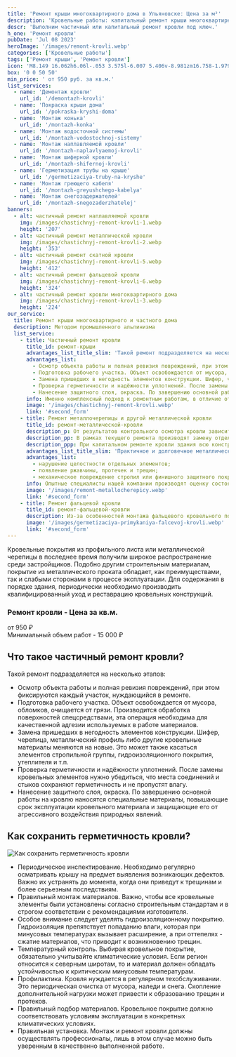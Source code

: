```yaml
---
title: 'Ремонт крыши многоквартирного дома в Ульяновске: Цена за м²'
description: 'Кровельные работы: капитальный ремонт крыши многоквартирного дома в Ульяновске методом промышленного альпинизма. Цена от 950 руб. за кв.м. Звоните!'
descr: 'Выполним частичный или капитальный ремонт кровли под ключ.'
h_one: 'Ремонт кровли'
pubDate: 'Jul 08 2023'
heroImage: '/images/remont-krovli.webp'
categories: ['Кровельные работы']
tags: ['Ремонт крыши', 'Ремонт кровли']
icon: 'M8.149 16.062h6.06l-.053 3.575l-6.007 5.406v-8.981zm16.758-1.979L1 35.169L3.52 38l21.485-18.954L46.486 38L49 35.169L25.097 14.083L25 14l-.093.083z'
box: '0 0 50 50'
min_price: ' от 950 руб. за кв.м.'
list_services:
  - name: 'Демонтаж кровли'
    url_id: '/demontazh-krovli'
  - name: 'Покраска крыши дома'
    url_id: '/pokraska-kryshi-doma'
  - name: 'Монтаж конька'
    url_id: '/montazh-konka'
  - name: 'Монтаж водосточной системы'
    url_id: '/montazh-vodostochnoj-sistemy'
  - name: 'Монтаж наплавляемой кровли'
    url_id: '/montazh-naplavlyaemoj-krovli'
  - name: 'Монтаж шиферной кровли'
    url_id: '/montazh-shifernoj-krovli'
  - name: 'Герметизация трубы на крыше'
    url_id: '/germetizaciya-truby-na-kryshe'
  - name: 'Монтаж греющего кабеля'
    url_id: '/montazh-greyushchego-kabelya'
  - name: 'Монтаж снегозадержателей'
    url_id: '/montazh-snegozaderzhatelej'
banners:
  - alt: частичный ремонт наплавляемой кровли
    img: /images/chastichnyj-remont-krovli-1.webp
    height: '207'
  - alt: частичный ремонт металлической кровли
    img: /images/chastichnyj-remont-krovli-2.webp
    height: '353'
  - alt: частичный ремонт скатной кровли
    img: /images/chastichnyj-remont-krovli-5.webp
    height: '412'
  - alt: частичный ремонт фальцевой кровли
    img: /images/chastichnyj-remont-krovli-6.webp
    height: '324'
  - alt: частичный ремонт кровли многоквартирного дома
    img: /images/chastichnyj-remont-krovli-3.webp
    height: '224'
our_service:
  title: Ремонт крыши многоквартирного и частного дома
  description: Методом промышленного альпинизма
  list_service:
    - title: Частичный ремонт кровли
      title_id: ремонт-крыши
      advantages_list_title_slim: 'Такой ремонт подразделяется на несколько этапов:'
      advantages_list:
        - Осмотр объекта работы и полная ревизия повреждений, при этом фиксируются каждый участок, нуждающийся в ремонте.
        - Подготовка рабочего участка. Объект освобождается от мусора, обломков, очищается от грязи. Производится обработка поверхностей спецсредствами, эта операция необходима для качественной адгезии используемых в работе материалов.
        - Замена пришедших в негодность элементов конструкции. Шифер, черепица, металлический профиль либо другие кровельные материалы меняются на новые. Это может также касаться элементов стропильной группы, гидроизоляционного покрытия, утеплителя и т.п.
        - Проверка герметичности и надёжности уплотнений. После замены кровельных элементов нужно убедиться, что места соединений и стыков сохраняют герметичность и не пропустят влагу.
        - Нанесение защитного слоя, окраска. По завершению основной работы на кровлю наносятся специальные материалы, повышающие срок эксплуатации кровельного материала и защищающие его от агрессивного воздействия природных явлений.
      info: Именно комплексный подход к ремонтным работам, в отличие от демонтажа и полной замены крыши, может дать превосходный результат, сэкономить средства и время.
      image: '/images/chastichnyj-remont-krovli.webp'
      link: '#second_form'
    - title: Ремонт металлочерепицы и другой металлической кровли
      title_id: ремонт-металлической-кровли
      description_p: От результатов контрольного осмотра кровли зависит масштаб необходимых ремонтных работ, которые делятся на планово-текущие или капитальные.
      description_pp: В рамках текущего ремонта производят замену отдельных деформированных фрагментов, монтируют заплаты, герметизируют протечки в швах и обновляют покраску. Такие мероприятия позволяют устранить небольшие дефекты и продлить срок эксплуатации кровли, с помощью относительно небольших затрат.
      description_ppp: При капитальном ремонте кровли здания всю конструкцию необходимо возводить заново. При этом предварительно разбирают все вышедшие из строя части материала покрытия и стропильной системы.
      advantages_list_title_slim: 'Практичное и долговечное металлическое кровельное покрытие иногда приходит в негодность, а причинами могут стать плохие соединения листов между собой, погодные явления, механические воздействия или длительная эксплуатация. Кровельные конструкции следует регулярно осматривать с наружной и внутренней стороны, чтобы вовремя обнаружить распространенные неполадки, среди которых:'
      advantages_list:
        - нарушение целостности отдельных элементов;
        - появление ржавчины, протечек и трещин;
        - механическое повреждение стропил или финишного защитного покрытия.
      info: Опытные специалисты нашей компании производят оценку состояния кровли, предварительные расчеты цен на 1 м², а также необходимые ремонтные работы в Казани и области. Ремонт производится в соответствии с требованиями ГОСТа и СНиПа, с использованием современных технологий. Компания предоставляет гарантийный срок на качество используемых стройматериалов и монтажных работ.
      image: '/images/remont-metallocherepicy.webp'
      link: '#second_form'
    - title: Ремонт фальцевой кровли
      title_id: ремонт-фальцевой-кровли
      description: Из-за особенностей монтажа фальцевого кровельного покрытия, оно нуждается в периодическом восстановлении герметичности соединительных швов, а иногда в частичной или полной замене. Специалисты компании располагают значительным опытом и профессиональным набором инструментов, чтобы выполнить ремонтные работы любой сложности.
      image: '/images/germetizaciya-primykaniya-falcevoj-krovli.webp'
      link: '#second_form'
---
```


Кровельные покрытия из профильного листа или металлической черепицы в последнее время получили широкое распространение среди застройщиков. Подобно другим строительным материалам, покрытие из металлического проката обладает, как преимуществами, так и слабыми сторонами в процессе эксплуатации. Для содержания в порядке здания, периодически необходимо производить квалифицированный уход и реставрацию кровельных конструкций.

<div class="gradientBg mx-auto my-4 max-w-full rounded-xl p-14 text-center shadow-lg"><h3 class="flex justify-center px-4 pt-6 font-bold lg:text-xl"><div class="text-white">Ремонт кровли - Цена за кв.м.</div></h3><div class="flex flex-wrap justify-center gap-4 py-4"><div class="flex max-w-[350px] flex-col gap-2 rounded-xl bg-gray-200 bg-opacity-30 p-6 text-white shadow-md backdrop-blur-lg backdrop-filter"><div class="text-3xl font-semibold tracking-tight">от 950 ₽</div><div class="font-normal"></div></div></div><div class="flex justify-center pb-6">Минимальный объем работ - 15 000 ₽</div></div>

## Что такое частичный ремонт кровли?

Такой ремонт подразделяется на несколько этапов:

- Осмотр объекта работы и полная ревизия повреждений, при этом фиксируются каждый участок, нуждающийся в ремонте.
- Подготовка рабочего участка. Объект освобождается от мусора, обломков, очищается от грязи. Производится обработка поверхностей спецсредствами, эта операция необходима для качественной адгезии используемых в работе материалов.
- Замена пришедших в негодность элементов конструкции. Шифер, черепица, металлический профиль либо другие кровельные материалы меняются на новые. Это может также касаться элементов стропильной группы, гидроизоляционного покрытия, утеплителя и т.п.
- Проверка герметичности и надёжности уплотнений. После замены кровельных элементов нужно убедиться, что места соединений и стыков сохраняют герметичность и не пропустят влагу.
- Нанесение защитного слоя, окраска. По завершению основной работы на кровлю наносятся специальные материалы, повышающие срок эксплуатации кровельного материала и защищающие его от агрессивного воздействия природных явлений.

## Как сохранить герметичность кровли?

![Как сохранить герметичность кровли](/images/chastichnyj-remont-krovli-4.webp)

- Периодическое инспектирование. Необходимо регулярно осматривать крышу на предмет выявления возникающих дефектов. Важно их устранять до момента, когда они приведут к трещинам и более серьезным последствиям.
- Правильный монтаж материалов. Важно, чтобы все кровельные элементы были установлены согласно строительным стандартам и в строгом соответствии с рекомендациями изготовителя.
- Особое внимание следует уделять гидроизоляционному покрытию. Гидроизоляция препятствует попаданию влаги, которая при минусовых температурах вызывает расширение, а при оттепелях - сжатие материалов, что приводит к возникновению трещин.
- Температурный контроль. Выбирая кровельное покрытие, обязательно учитывайте климатические условия. Если регион относится к северным широтам, то и материал должен обладать устойчивостью к критическим минусовым температурам.
- Профилактика. Кровля нуждается в регулярном техобслуживании. Это периодическая очистка от мусора, наледи и снега. Скопление дополнительной нагрузки может привести к образованию трещин и протеков.
- Правильный подбор материалов. Кровельное покрытие должно соответствовать условиям эксплуатации в конкретных климатических условиях.
- Правильная установка. Монтаж и ремонт кровли должны осуществлять профессионалы, лишь в этом случае можно быть уверенным в качественно выполненной работе.
